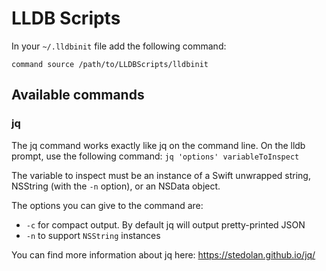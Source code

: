 # LLDB Scripts

In your `~/.lldbinit` file add the following command:

`command source /path/to/LLDBScripts/lldbinit`

## Available commands

### jq
The jq command works exactly like jq on the command line. On the lldb prompt, use the following command: `jq 'options' variableToInspect`

The variable to inspect must be an instance of a Swift unwrapped string, NSString (with the `-n` option), or an NSData object. 

The options you can give to the command are:

- `-c` for compact output. By default jq will output pretty-printed JSON
- `-n` to support `NSString` instances

You can find more information about jq here: https://stedolan.github.io/jq/
